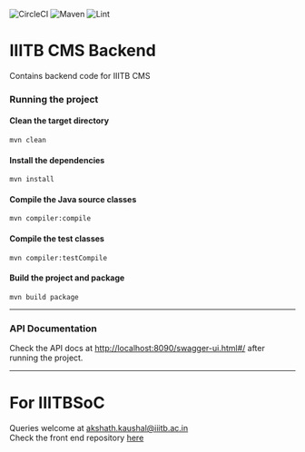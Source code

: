 ![CircleCI](https://circleci.com/gh/akshathkaushal/IIITB-CMS-Backend.svg?style=svg&circle-token=82792b994f6b5a5e5baf538ed6d2f2b50ea144b7)
![Maven](https://github.com/akshathkaushal/IIITB-CMS-Backend/actions/workflows/mvn-verify.yml/badge.svg)
![Lint](https://github.com/akshathkaushal/IIITB-CMS-Backend/actions/workflows/linter.yml/badge.svg)

# IIITB CMS Backend
Contains backend code for IIITB CMS

### Running the project
#### Clean the target directory
``` mvn clean ```
#### Install the dependencies
``` mvn install ```
#### Compile the Java source classes
``` mvn compiler:compile ```
#### Compile the test classes
``` mvn compiler:testCompile ```
#### Build the project and package
``` mvn build package ```

***

### API Documentation
Check the API docs at [http://localhost:8090/swagger-ui.html#/](http://localhost:8090/swagger-ui.html#/) after running the project.

***

# For IIITBSoC
Queries welcome at [akshath.kaushal@iiitb.ac.in](mailto:akshath.kaushal@iiitb.ac.in)    
Check the front end repository [here](https://github.com/akshathkaushal/IIITB-CMS-Frontend)